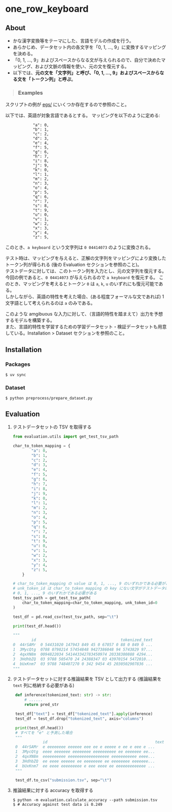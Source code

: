 # one_row_keyboard

## About

- かな漢字変換等をテーマにした、言語モデルの作成を行う。
- あらかじめ、データセット内の各文字を「0, 1, ..., 9」に変換するマッピングを決める。
- 「0, 1, ..., 9」およびスペースからなる文が与えられるので、自分で決めたマッピング、および文脈の情報を使い、元の文を復元する。
- 以下では、**元の文を「文字列」と呼び、「0, 1, ..., 9」およびスペースからなる文を「トークン列」と呼ぶ**。

> ### Examples

スクリプトの例が [egs/](egs/) にいくつか存在するので参照のこと。

以下では、英語が対象言語であるとする。
マッピングを以下のように定める: 
```
            "a": 0,
            "b": 1,
            "c": 2,
            "d": 3,
            "e": 4,
            "f": 5,
            "g": 6,
            "h": 7,
            "i": 8,
            "j": 9,
            "k": 0,
            "l": 1,
            "m": 2,
            "n": 3,
            "o": 4,
            "p": 5,
            "q": 6,
            "r": 7,
            "s": 8,
            "t": 9,
            "u": 0,
            "v": 1,
            "w": 2,
            "x": 3,
            "y": 4,
            "z": 5,
```
このとき、`a keyboard` という文字列は `0 04414073` のように変換される。

テスト時は、マッピングを与えると、正解の文字列をマッピングにより変換したトークン列が得られる (後の Evaluation セクションを参照のこと)。<br>テストデータに対しては、このトークン列を入力とし、元の文字列を復元する。<br>
今回の例であると、`0 04414073` が与えられるので `a keyboard` を復元する。
このとき、マッピングを考えるとトークン `0` は `a`, `k`, `u` のいずれにも復元可能である。<br>しかしながら、英語の特性を考えた場合、(ある程度フォーマルな文であれば) 1文字語として考えられるのは `a` のみである。

このような amgibuous な入力に対して、（言語的特性を踏まえて）出力を予想するモデルを構築する。<br>
また、言語的特性を学習するための学習データセット・検証データセットも用意している。Installation > Dataset セクションを参照のこと。

## Installation

### Packages

```console
$ uv sync
```

### Dataset

```console
$ python preprocess/prepare_dataset.py
```

## Evaluation

1. テストデータセットの TSV を取得する
    ```python
    from evaluation.utils import get_test_tsv_path

    char_to_token_mapping = {
            "a": 0,
            "b": 1,
            "c": 2,
            "d": 3,
            "e": 4,
            "f": 5,
            "g": 6,
            "h": 7,
            "i": 8,
            "j": 9,
            "k": 0,
            "l": 1,
            "m": 2,
            "n": 3,
            "o": 4,
            "p": 5,
            "q": 6,
            "r": 7,
            "s": 8,
            "t": 9,
            "u": 0,
            "v": 1,
            "w": 2,
            "x": 3,
            "y": 4,
            "z": 5,
        }

    # char_to_token_mapping の value は 0, 1, ..., 9 のいずれかである必要がある
    # unk_token_id は char_to_token_mapping の key にない文字がテストデータに存在したときに与えるトークンで、
    # 0, 1, ..., 9 のいずれかである必要がある
    test_tsv_path = get_test_tsv_path(
        char_to_token_mapping=char_to_token_mapping, unk_token_id=0
    )

    test_df = pd.read_csv(test_tsv_path, sep="\t")

    print(test_df.head())

    """
            id                                     tokenized_text
    0  44rSAMr  0 54431020 147943 849 45 0 67057 0 88 0 849 0 ...
    1  3MycQtg  0788 0798214 57454848 9427386048 94 5743829 97...
    2  4qxXN8m  0094822034 541443342783450974 20338380888 4294...
    3  3HdhbZQ  03 9788 505470 24 24388347 03 43970154 5472010...
    4  bUxKnm7  03 9788 748407270 0 342 9454 45 2030502907836 ...
    """
    ```
2. テストデータセットに対する推論結果を TSV として出力する
   (推論結果を `text` 列に格納する必要がある)
   ```python
    def inference(tokenized_text: str) -> str:
        # ......
        return pred_str

    test_df["text"] = test_df["tokenized_text"].apply(inference)
    test_df = test_df.drop("tokenized_text", axis="columns")

    print(test_df.head())
    # すべてを "e" と予測した場合
    """
                id                                               text
    0  44rSAMr  e eeeeeeee eeeeee eee ee e eeeee e ee e eee e ...
    1  3MycQtg  eeee eeeeeee eeeeeeee eeeeeeeeee ee eeeeeee ee...
    2  4qxXN8m  eeeeeeeeee eeeeeeeeeeeeeeeeee eeeeeeeeeee eeee...
    3  3HdhbZQ  ee eeee eeeeee ee eeeeeeee ee eeeeeeee eeeeeee...
    4  bUxKnm7  ee eeee eeeeeeeee e eee eeee ee eeeeeeeeeeeee ...
    """

    test_df.to_csv("submission.tsv", sep="\t")
   ```
3. 推論結果に対する accuracy を取得する
   ```console
   $ python -m evaluation.calculate_accuracy --path submission.tsv
   $ # Accuracy against test data is 0.249
   ```
